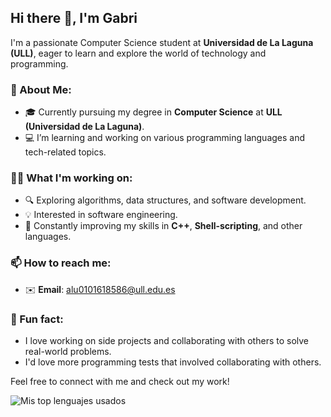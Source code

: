 ## Hi there 👋, I'm Gabri

I'm a passionate Computer Science student at **Universidad de La Laguna (ULL)**, eager to learn and explore the world of technology and programming.

### 🚀 About Me:
- 🎓 Currently pursuing my degree in **Computer Science** at **ULL (Universidad de La Laguna)**.
- 💻 I’m learning and working on various programming languages and tech-related topics.

### 🧑‍💻 What I'm working on:
- 🔍 Exploring algorithms, data structures, and software development.
- 💡 Interested in software engineering.
- 🌱 Constantly improving my skills in **C++**, **Shell-scripting**, and other languages.

### 📫 How to reach me:
- ✉️ **Email**: [alu0101618586@ull.edu.es](mailto:alu0101618586@ull.edu.es)

### 🌟 Fun fact:
- I love working on side projects and collaborating with others to solve real-world problems.
- I'd love more programming tests that involved collaborating with others.

Feel free to connect with me and check out my work!

![Mis top lenguajes usados](https://github-readme-stats-tau-eight-76.vercel.app/api/top-langs/?username=Francisco-Gabriel-Ruiz-Ruiz&bg_color=10,000000,00A300&title_color=fff&text_color=fff&langs_count=10)
